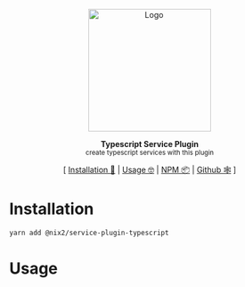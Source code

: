 <p align="center"><img height="220px" src="https://i.imgur.com/48BeKfE.png" alt="Logo" /><p>

<p align="center">
  <strong>Typescript Service Plugin</strong><br />
  <sub>create typescript services with this plugin</sub>
</p>

<p align="center">
  [ <a href="#installation">Installation 💾</a> | <a href="#usage">Usage 🤓</a> | <a href="https://www.npmjs.com/package/@nix2/service-plugin-typescript">NPM 📦</a> | <a href="https://github.com/nix2io/service-plugin-typescript">Github 🕸</a> ]
</p>

# Installation

```sh
yarn add @nix2/service-plugin-typescript
```

# Usage
